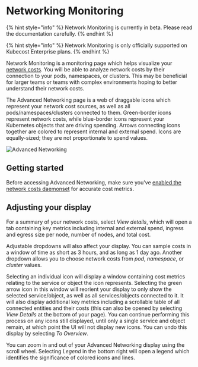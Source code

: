 # Networking Monitoring

{% hint style="info" %}
Network Monitoring is currently in beta. Please read the documentation carefully.
{% endhint %}

{% hint style="info" %}
Network Monitoring is only officially supported on Kubecost Enterprise plans.
{% endhint %}

Network Monitoring is a monitoring page which helps visualize your [network costs](/using-kubecost/navigating-the-kubecost-ui/cost-allocation/network-allocation.md). You will be able to analyze network costs by their connection to your pods, namespaces, or clusters. This may be beneficial for larger teams or teams with complex environments hoping to better understand their network costs.

The Advanced Networking page is a web of draggable icons which represent your network cost sources, as well as all pods/namespaces/clusters connected to them. Green-border icons represent network costs, while blue-border icons represent your Kubernetes objects that are driving spending. Arrows connecting icons together are colored to represent internal and external spend. Icons are equally-sized; they are not proportionate to spend values.

![Advanced Networking](/images/networking.png)

## Getting started

Before accessing Advanced Networking, make sure you've [enabled the network costs daemonset](/install-and-configure/advanced-configuration/network-costs-configuration.md#enabling-network-costs) for accurate cost metrics.

## Adjusting your display

For a summary of your network costs, select *View details*, which will open a tab containing key metrics including internal and external spend, ingress and egress size per node, number of nodes, and total cost.

Adjustable dropdowns will also affect your display. You can sample costs in a window of time as short as 3 hours, and as long as 1 day ago. Another dropdown allows you to choose network costs from *pod*, *namespace*, or *cluster* values.

Selecting an individual icon will display a window containing cost metrics relating to the service or object the icon represents. Selecting the green arrow icon in this window will reorient your display to only show the selected service/object, as well as all services/objects connected to it. It will also display additional key metrics including a scrollable table of all connected entities and their costs (this can also be opened by selecting *View Details* at the bottom of your page). You can continue performing this process on any icons still displayed, until only a single service and object remain, at which point the UI will not display new icons. You can undo this display by selecting *To Overview*.

You can zoom in and out of your Advanced Networking display using the scroll wheel. Selecting *Legend* in the bottom right will open a legend which identifies the significance of colored icons and lines.
